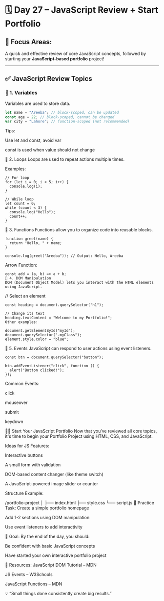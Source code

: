 # 🗓️ Day 27 – JavaScript Review + Start Portfolio

## 🧠 Focus Areas:
A quick and effective review of core JavaScript concepts, followed by starting your **JavaScript-based portfolio** project!

---

## ✅ JavaScript Review Topics

### 🔹 1. Variables
Variables are used to store data.

```js
let name = "Areeba"; // block-scoped, can be updated
const age = 22; // block-scoped, cannot be changed
var city = "Lahore"; // function-scoped (not recommended)
```
Tips:

Use let and const, avoid var

const is used when value should not change

🔹 2. Loops
Loops are used to repeat actions multiple times.

Examples:

```
// For loop
for (let i = 0; i < 5; i++) {
  console.log(i);
}

// While loop
let count = 0;
while (count < 3) {
  console.log("Hello");
  count++;
}
```

🔹 3. Functions
Functions allow you to organize code into reusable blocks.

```
function greet(name) {
  return "Hello, " + name;
}

console.log(greet("Areeba")); // Output: Hello, Areeba
```

Arrow Function:

```
const add = (a, b) => a + b;
🔹 4. DOM Manipulation
DOM (Document Object Model) lets you interact with the HTML elements using JavaScript.
```

// Select an element
```
const heading = document.querySelector("h1");

// Change its text
heading.textContent = "Welcome to my Portfolio!";
Other examples:

document.getElementById("myId");
document.querySelector(".myClass");
element.style.color = "blue";
```
🔹 5. Events
JavaScript can respond to user actions using event listeners.

```
const btn = document.querySelector("button");

btn.addEventListener("click", function () {
  alert("Button clicked!");
});
```
Common Events:

click

mouseover

submit

keydown

🧑‍🎨 Start Your JavaScript Portfolio
Now that you’ve reviewed all core topics, it's time to begin your Portfolio Project using HTML, CSS, and JavaScript.

Ideas for JS Features:

Interactive buttons

A small form with validation

DOM-based content changer (like theme switch)

A JavaScript-powered image slider or counter

Structure Example:

/portfolio-project
│
├── index.html
├── style.css
└── script.js
🔁 Practice Task:
Create a simple portfolio homepage

Add 1-2 sections using DOM manipulation

Use event listeners to add interactivity

🎯 Goal:
By the end of the day, you should:

Be confident with basic JavaScript concepts

Have started your own interactive portfolio project

🔗 Resources:
JavaScript DOM Tutorial – MDN

JS Events – W3Schools

JavaScript Functions – MDN

💡 “Small things done consistently create big results.”
